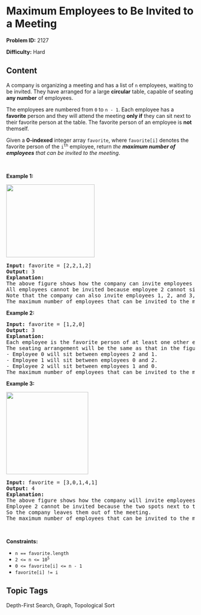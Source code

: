 # Maximum Employees to Be Invited to a Meeting

**Problem ID:** 2127

**Difficulty:** Hard

## Content
<p>A company is organizing a meeting and has a list of <code>n</code> employees, waiting to be invited. They have arranged for a large <strong>circular</strong> table, capable of seating <strong>any number</strong> of employees.</p>

<p>The employees are numbered from <code>0</code> to <code>n - 1</code>. Each employee has a <strong>favorite</strong> person and they will attend the meeting <strong>only if</strong> they can sit next to their favorite person at the table. The favorite person of an employee is <strong>not</strong> themself.</p>

<p>Given a <strong>0-indexed</strong> integer array <code>favorite</code>, where <code>favorite[i]</code> denotes the favorite person of the <code>i<sup>th</sup></code> employee, return <em>the <strong>maximum number of employees</strong> that can be invited to the meeting</em>.</p>

<p>&nbsp;</p>
<p><strong class="example">Example 1:</strong></p>
<img alt="" src="https://assets.leetcode.com/uploads/2021/12/14/ex1.png" style="width: 236px; height: 195px;" />
<pre>
<strong>Input:</strong> favorite = [2,2,1,2]
<strong>Output:</strong> 3
<strong>Explanation:</strong>
The above figure shows how the company can invite employees 0, 1, and 2, and seat them at the round table.
All employees cannot be invited because employee 2 cannot sit beside employees 0, 1, and 3, simultaneously.
Note that the company can also invite employees 1, 2, and 3, and give them their desired seats.
The maximum number of employees that can be invited to the meeting is 3. 
</pre>

<p><strong class="example">Example 2:</strong></p>

<pre>
<strong>Input:</strong> favorite = [1,2,0]
<strong>Output:</strong> 3
<strong>Explanation:</strong> 
Each employee is the favorite person of at least one other employee, and the only way the company can invite them is if they invite every employee.
The seating arrangement will be the same as that in the figure given in example 1:
- Employee 0 will sit between employees 2 and 1.
- Employee 1 will sit between employees 0 and 2.
- Employee 2 will sit between employees 1 and 0.
The maximum number of employees that can be invited to the meeting is 3.
</pre>

<p><strong class="example">Example 3:</strong></p>
<img alt="" src="https://assets.leetcode.com/uploads/2021/12/14/ex2.png" style="width: 219px; height: 220px;" />
<pre>
<strong>Input:</strong> favorite = [3,0,1,4,1]
<strong>Output:</strong> 4
<strong>Explanation:</strong>
The above figure shows how the company will invite employees 0, 1, 3, and 4, and seat them at the round table.
Employee 2 cannot be invited because the two spots next to their favorite employee 1 are taken.
So the company leaves them out of the meeting.
The maximum number of employees that can be invited to the meeting is 4.
</pre>

<p>&nbsp;</p>
<p><strong>Constraints:</strong></p>

<ul>
	<li><code>n == favorite.length</code></li>
	<li><code>2 &lt;= n &lt;= 10<sup>5</sup></code></li>
	<li><code>0 &lt;= favorite[i] &lt;=&nbsp;n - 1</code></li>
	<li><code>favorite[i] != i</code></li>
</ul>


## Topic Tags
Depth-First Search, Graph, Topological Sort
